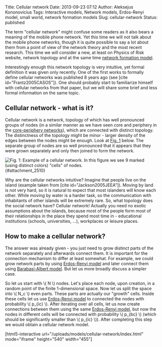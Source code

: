 Title: Cellular network
Date: 2013-09-23 07:12
Author: Aleksejus Kononovicius
Tags: Interactive models, Network models, Erdos-Renyi model, small world, network formation models
Slug: cellular-network
Status: published

The
term "cellular network" might confuse some readers as it also bears a
meaning of the mobile phone network. Yet this time we will not talk
about the mobile phone networks, though it is quite possible to say a
lot about them from a point of view of the network theory and the most
recent research. This time we will consider a new, at least on Physics
of Risk website, network topology and at the same time [network
formation
model](/tag/network-formation-models).<!--more-->

Interestingly enough this network topology is very intuitive, yet formal
definition it was given only recently. One of the first works to
formally define cellular networks was published 8 years ago (see \[cite
id="Frantz2005CASOS"\]). One should probably start to familiarize
himself with cellular networks from that paper, but we will share some
brief and less formal information on the same topic.

Cellular network - what is it?
------------------------------

Cellular network is a network, topology of which has well pronounced
groups of nodes (in a similar manner as we have seen core and periphery
in the [core-periphery
networks](/core-periphery-network-models "Core-periphery network models")),
which are connected with distinct topology. The distinctness of the
topology might be minor - larger density of the edges between the nodes
might be enough. Look at [Fig. 1](#attachment_2510) below. The separate
group of nodes are so well pronounced that it appears that they were
grown separately and only then joined to form the network.

![Fig.
1: Example of a cellular network. In this figure we see 9 marked (using
distinct colors) "cells" of
nodes.](/uploads/2013/07/cellular-network.png "Example
of a cellular network. In this figure we see 9 marked
(using distinct colors) 'cells' of nodes."){#attachment_2510} 

Why are the cellular networks intuitive? Imagine that people live on the
island (example taken from \[cite id="Jackson2005JEEA"\]). Moving by
land is not very hard, so it is natural to expect that most islanders
will know each other. While moving by water is a harder task, so the
communication with inhabitants of other islands will be extremely rare.
So, what topology does the social network have? Cellular network!
Actually you need no exotic assumptions about the islands, because most
of the people form most of their relationships in the place they spend
most time in - educational institutions (schools, universities, ...),
workplaces or leisure places.

How to make a cellular network?
-------------------------------

The answer was already given - you just need to grow distinct parts of
the network separately and afterwards connect them. It is important for
the connection mechanism to differ at least somewhat. For example, we
could grow network parts by using [Erdos-Renyi
model](/erdos-renyi-model "Erdos-Renyi model")
and later connect them using [Barabasi-Albert
model](/barabasi-albert-model "Barabasi-Albert model").
But let us more broadly discuss a simpler case.

So let us start with \\\(  N \\\) nodes. Let's place each node, upon
creation, in a random point of the finite 1-dimensional space. Now let
us split the space into \\\(  N\_c \\\) even parts. These parts are
actually our "growth" cells. Inside these cells let us use [Erdos-Renyi
model](/erdos-renyi-model "Erdos-Renyi model")
to connected the nodes with probability \\\(  p\_{ic} \\\). After
iterating over all cells, let us now create connections between them
using the same [Erdos-Renyi
model](/erdos-renyi-model "Erdos-Renyi model"),
but now the nodes in different cells will be connected with probability
\\\(  p\_{bc} \\\) (which should be significantly smaller than \\\( p\_{ic} \\\)). After completing this step we would obtain a cellular
network model.

[html5-interactive
url="/uploads/models/cellular-network/index.html"
mode="iframe" height="540" width="455"]
